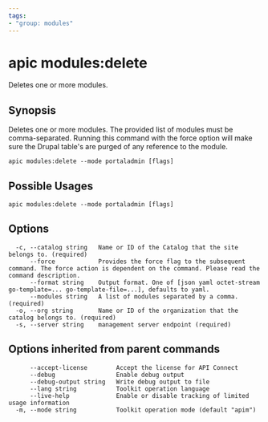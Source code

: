 ```yaml
---
tags:
- "group: modules"
---
```

# apic modules:delete

Deletes one or more modules.

## Synopsis

Deletes one or more modules. The provided list of modules must be comma-separated. Running this command with the force option will make sure the Drupal table's are purged of any reference to the module.

```
apic modules:delete --mode portaladmin [flags]
```

## Possible Usages

```
apic modules:delete --mode portaladmin [flags]
```

## Options

```
  -c, --catalog string   Name or ID of the Catalog that the site belongs to. (required)
      --force            Provides the force flag to the subsequent command. The force action is dependent on the command. Please read the command description.
      --format string    Output format. One of [json yaml octet-stream go-template=... go-template-file=...], defaults to yaml.
      --modules string   A list of modules separated by a comma. (required)
  -o, --org string       Name or ID of the organization that the catalog belongs to. (required)
  -s, --server string    management server endpoint (required)
```

## Options inherited from parent commands

```
      --accept-license        Accept the license for API Connect
      --debug                 Enable debug output
      --debug-output string   Write debug output to file
      --lang string           Toolkit operation language
      --live-help             Enable or disable tracking of limited usage information
  -m, --mode string           Toolkit operation mode (default "apim")
```
